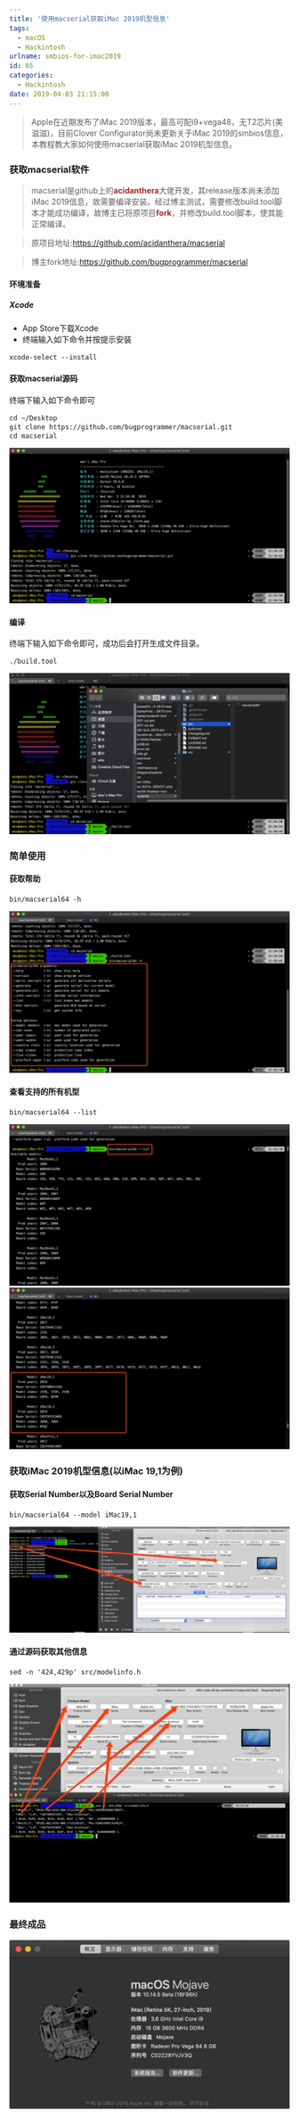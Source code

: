 ```yaml
---
title: '使用macserial获取iMac 2019机型信息'
tags:
  - macOS
  - Hackintosh
urlname: smbios-for-imac2019
id: 65
categories:
  - Hackintosh
date: 2019-04-03 21:15:00
---
```


> Apple在近期发布了iMac 2019版本，最高可配i9+vega48，无T2芯片(美滋滋)，目前Clover Configurator尚未更新关于iMac 2019的smbios信息，本教程教大家如何使用macserial获取iMac 2019机型信息。
<!--more-->

### 获取macserial软件
> macserial是github上的<font color=#A52A2A >**acidanthera**</font>大佬开发，其release版本尚未添加iMac 2019信息，故需要编译安装。经过博主测试，需要修改build.tool脚本才能成功编译，故博主已将原项目<font color=#A52A2A >**fork**</font>，并修改build.tool脚本，使其能正常编译。

> 原项目地址:https://github.com/acidanthera/macserial

> 博主fork地址:https://github.com/bugprogrammer/macserial

#### 环境准备
##### Xcode
* App Store下载Xcode
* 终端输入如下命令并按提示安装
```
xcode-select --install
```

#### 获取macserial源码

终端下输入如下命令即可
```
cd ~/Desktop
git clone https://github.com/bugprogrammer/macserial.git
cd macserial
```
![](/images/ce1c2f16f103e8ba764ec2c731370177bc99aab1.jpg)

#### 编译

终端下输入如下命令即可，成功后会打开生成文件目录。
```
./build.tool
```
![](/images/f2f100fad5fc616b32ea4c7a596379b3dbbcae9d.jpg)

### 简单使用
#### 获取帮助
```
bin/macserial64 -h
```
![](/images/4ee5818801c68268aa98ad5c21dd7b808124c2e7.jpg)
#### 查看支持的所有机型
```
bin/macserial64 --list
```
![](/images/2485bc9325d68c7209721bff27f35e0283549b27.jpg)
![](/images/dc354eafcda927a3095934b78989dd4128f04b1c.jpg)

### 获取iMac 2019机型信息(以iMac 19,1为例)
#### 获取Serial Number以及Board Serial Number
```
bin/macserial64 --model iMac19,1
```
![](/images/ace46b89621b91d46e0236ca9547315eaae38e7b.jpg)
#### 通过源码获取其他信息
```
sed -n '424,429p' src/modelinfo.h
```
![](/images/5c207d8538d1a6a7ee6f5000500dbf718b845aab.jpg)

### 最终成品
![](/images/ce8b62d1cf5cc748a11a21b86cd234e48e5d5aa3.png)